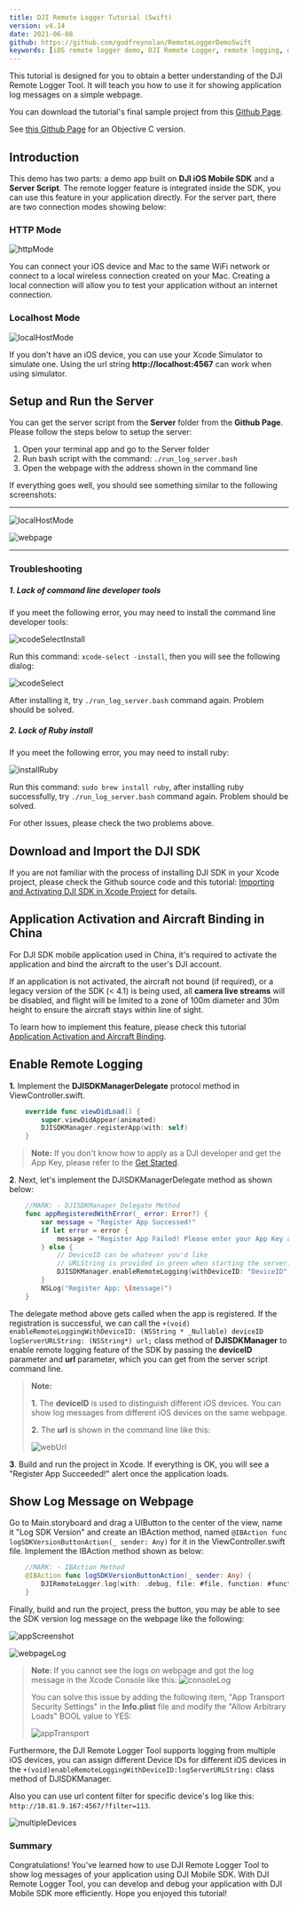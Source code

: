 ```yaml
---
title: DJI Remote Logger Tutorial (Swift)
version: v4.14
date: 2021-06-08
github: https://github.com/godfreynolan/RemoteLoggerDemoSwift
keywords: [iOS remote logger demo, DJI Remote Logger, remote logging, debug, Swift]
---
```


<!-- toc -->

This tutorial is designed for you to obtain a better understanding of the DJI Remote Logger Tool. It will teach you how to use it for showing application log messages on a simple webpage.

You can download the tutorial's final sample project from this [Github Page](https://github.com/godfreynolan/RemoteLoggerDemoSwift).

See [this Github Page](https://github.com/DJI-Mobile-SDK-Tutorials/DJIRemoteLoggerDemo) for an Objective C version. 


## Introduction

  This demo has two parts: a demo app built on **DJI iOS Mobile SDK** and a **Server Script**. The remote logger feature is integrated inside the SDK, you can use this feature in your application directly. For the server part, there are two connection modes showing below:

### HTTP Mode

![httpMode](../images/tutorials-and-samples/iOS/RemoteLoggerDemo/httpModeFinalOne.png)

You can connect your iOS device and Mac to the same WiFi network or connect to a local wireless connection created on your Mac. Creating a local connection will allow you to test your application without an internet connection.

### Localhost Mode

![localHostMode](../images/tutorials-and-samples/iOS/RemoteLoggerDemo/localHostModeFinal.png)

If you don't have an iOS device, you can use your Xcode Simulator to simulate one. Using the url string **http://localhost:4567** can work when using simulator.

## Setup and Run the Server

  You can get the server script from the **Server** folder from the **Github Page**. Please follow the steps below to setup the server:

  1. Open your terminal app and go to the Server folder
  2. Run bash script with the command: `./run_log_server.bash`
  3. Open the webpage with the address shown in the command line

If everything goes well, you should see something similar to the following screenshots:

---  
![localHostMode](../images/tutorials-and-samples/iOS/RemoteLoggerDemo/commandline.png)

![webpage](../images/tutorials-and-samples/iOS/RemoteLoggerDemo/webpageView.png)

---

### Troubleshooting

##### **1.** Lack of command line developer tools

If you meet the following error, you may need to install the command line developer tools:

![xcodeSelectInstall](../images/tutorials-and-samples/iOS/RemoteLoggerDemo/xcodeSelectInstall.jpg)

Run this command: `xcode-select -install`, then you will see the following dialog:

![xcodeSelect](../images/tutorials-and-samples/iOS/RemoteLoggerDemo/xcodeSelect.png)

After installing it, try `./run_log_server.bash` command again. Problem should be solved.

##### **2.** Lack of Ruby install

If you meet the following error, you may need to install ruby:

![installRuby](../images/tutorials-and-samples/iOS/RemoteLoggerDemo/installRuby.png)

Run this command: `sudo brew install ruby`, after installing ruby successfully, try `./run_log_server.bash` command again. Problem should be solved.

For other issues, please check the two problems above.

## Download and Import the DJI SDK

 If you are not familiar with the process of installing DJI SDK in your Xcode project, please check the Github source code and this tutorial: [Importing and Activating DJI SDK in Xcode Project](../application-development-workflow/workflow-integrate.md#Xcode-Project-Integration) for details.

## Application Activation and Aircraft Binding in China

 For DJI SDK mobile application used in China, it's required to activate the application and bind the aircraft to the user's DJI account.

 If an application is not activated, the aircraft not bound (if required), or a legacy version of the SDK (< 4.1) is being used, all **camera live streams** will be disabled, and flight will be limited to a zone of 100m diameter and 30m height to ensure the aircraft stays within line of sight.

 To learn how to implement this feature, please check this tutorial [Application Activation and Aircraft Binding](./ActivationAndBinding.md).

## Enable Remote Logging

**1.** Implement the **DJISDKManagerDelegate** protocol method in ViewController.swift.

~~~Swift
    override func viewDidLoad() {
        super.viewDidAppear(animated)
        DJISDKManager.registerApp(with: self)
    }
~~~

> **Note:** If you don't know how to apply as a DJI developer and get the App Key, please refer to the [Get Started](../quick-start/index.md).

**2**. Next, let's implement the DJISDKManagerDelegate method as shown below:

~~~Swift
    //MARK: - DJISDKManager Delegate Method
    func appRegisteredWithError(_ error: Error?) {
        var message = "Register App Successed!"
        if let error = error {
            message = "Register App Failed! Please enter your App Key and check the network. Error: \(error.localizedDescription)"
        } else {
            // DeviceID can be whatever you'd like
            // URLString is provided in green when starting the server. It should begin with http:// and end with a port number
            DJISDKManager.enableRemoteLogging(withDeviceID: "DeviceID", logServerURLString: "http://192.168.128.181:4567")
        }
        NSLog("Register App: \(message)")
    }
~~~

The delegate method above gets called when the app is registered. If the registration is successful, we can call the `+(void) enableRemoteLoggingWithDeviceID: (NSString * _Nullable) deviceID logServerURLString: (NSString*) url;` class method of **DJISDKManager** to enable remote logging feature of the SDK by passing the **deviceID** parameter and **url** parameter, which you can get from the server script command line.

> **Note:**
>
> **1.** The **deviceID** is used to distinguish different iOS devices. You can show log messages from different iOS devices on the same webpage.
>
> **2.** The **url** is shown in the command line like this:
>
> ![webUrl](../images/tutorials-and-samples/iOS/RemoteLoggerDemo/webUrl.png)

**3**. Build and run the project in Xcode. If everything is OK, you will see a "Register App Succeeded!" alert once the application loads.

## Show Log Message on Webpage

   Go to Main.storyboard and drag a UIButton to the center of the view, name it "Log SDK Version" and create an IBAction method, named `@IBAction func logSDKVersionButtonAction(_ sender: Any)` for it in the ViewController.swift file. Implement the IBAction method shown as below:

~~~Swift
    //MARK: - IBAction Method
    @IBAction func logSDKVersionButtonAction(_ sender: Any) {
        DJIRemoteLogger.log(with: .debug, file: #file, function: #function, line: #line, string: DJISDKManager.sdkVersion())
    }
~~~

Finally, build and run the project, press the button, you may be able to see the SDK version log message on the webpage like the following:

![appScreenshot](../images/tutorials-and-samples/iOS/RemoteLoggerDemo/screenshot.png)

![webpageLog](../images/tutorials-and-samples/iOS/RemoteLoggerDemo/webpageLog.png)

> **Note**: If you cannot see the logs on webpage and got the log message in the Xcode Console like this:
> ![consoleLog](../images/tutorials-and-samples/iOS/RemoteLoggerDemo/consoleLog.png)
>
> You can solve this issue by adding the following item, "App Transport Security Settings" in the **Info.plist** file and modify the "Allow Arbitrary Loads" BOOL value to YES:
>
> ![appTransport](../images/tutorials-and-samples/iOS/RemoteLoggerDemo/appTransport.png)
>

 Furthermore, the DJI Remote Logger Tool supports logging from multiple iOS devices, you can assign different Device IDs for different iOS devices in the `+(void)enableRemoteLoggingWithDeviceID:logServerURLString:` class method of DJISDKManager.

 Also you can use url content filter for specific device's log like this:
  `http://10.81.9.167:4567/?filter=113`.

 ![multipleDevices](../images/tutorials-and-samples/iOS/RemoteLoggerDemo/multipleDevices.png)

### Summary

  Congratulations! You've learned how to use DJI Remote Logger Tool to show log messages of your application using DJI Mobile SDK. With DJI Remote Logger Tool, you can develop and debug your application with DJI Mobile SDK more efficiently. Hope you enjoyed this tutorial!
